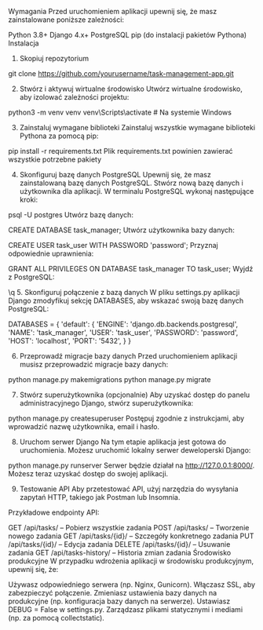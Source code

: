 Wymagania
Przed uruchomieniem aplikacji upewnij się, że masz zainstalowane poniższe zależności:

Python 3.8+
Django 4.x+
PostgreSQL
pip (do instalacji pakietów Pythona)
Instalacja

1. Skopiuj repozytorium

git clone https://github.com/yourusername/task-management-app.git

2. Stwórz i aktywuj wirtualne środowisko
Utwórz wirtualne środowisko, aby izolować zależności projektu:

python3 -m venv venv
venv\Scripts\activate     # Na systemie Windows

3. Zainstaluj wymagane biblioteki
Zainstaluj wszystkie wymagane biblioteki Pythona za pomocą pip:

pip install -r requirements.txt
Plik requirements.txt powinien zawierać wszystkie potrzebne pakiety

4. Skonfiguruj bazę danych PostgreSQL
Upewnij się, że masz zainstalowaną bazę danych PostgreSQL. Stwórz nową bazę danych i użytkownika dla aplikacji. W terminalu PostgreSQL wykonaj następujące kroki:

psql -U postgres
Utwórz bazę danych:

CREATE DATABASE task_manager;
Utwórz użytkownika bazy danych:

CREATE USER task_user WITH PASSWORD 'password';
Przyznaj odpowiednie uprawnienia:

GRANT ALL PRIVILEGES ON DATABASE task_manager TO task_user;
Wyjdź z PostgreSQL:

\q
5. Skonfiguruj połączenie z bazą danych
W pliku settings.py aplikacji Django zmodyfikuj sekcję DATABASES, aby wskazać swoją bazę danych PostgreSQL:

DATABASES = {
    'default': {
        'ENGINE': 'django.db.backends.postgresql',
        'NAME': 'task_manager',
        'USER': 'task_user',
        'PASSWORD': 'password',
        'HOST': 'localhost',
        'PORT': '5432',
    }
}

6. Przeprowadź migracje bazy danych
Przed uruchomieniem aplikacji musisz przeprowadzić migracje bazy danych:

python manage.py makemigrations
python manage.py migrate

7. Stwórz superużytkownika (opcjonalnie)
Aby uzyskać dostęp do panelu administracyjnego Django, stwórz superużytkownika:

python manage.py createsuperuser
Postępuj zgodnie z instrukcjami, aby wprowadzić nazwę użytkownika, email i hasło.

8. Uruchom serwer Django
Na tym etapie aplikacja jest gotowa do uruchomienia. Możesz uruchomić lokalny serwer deweloperski Django:

python manage.py runserver
Serwer będzie działał na http://127.0.0.1:8000/. Możesz teraz uzyskać dostęp do swojej aplikacji.

9. Testowanie API
Aby przetestować API, użyj narzędzia do wysyłania zapytań HTTP, takiego jak Postman lub Insomnia.

Przykładowe endpointy API:

GET /api/tasks/ – Pobierz wszystkie zadania
POST /api/tasks/ – Tworzenie nowego zadania
GET /api/tasks/{id}/ – Szczegóły konkretnego zadania
PUT /api/tasks/{id}/ – Edycja zadania
DELETE /api/tasks/{id}/ – Usuwanie zadania
GET /api/tasks-history/ – Historia zmian zadania
Środowisko produkcyjne
W przypadku wdrożenia aplikacji w środowisku produkcyjnym, upewnij się, że:

Używasz odpowiedniego serwera (np. Nginx, Gunicorn).
Włączasz SSL, aby zabezpieczyć połączenie.
Zmieniasz ustawienia bazy danych na produkcyjne (np. konfiguracja bazy danych na serwerze).
Ustawiasz DEBUG = False w settings.py.
Zarządzasz plikami statycznymi i mediami (np. za pomocą collectstatic).
